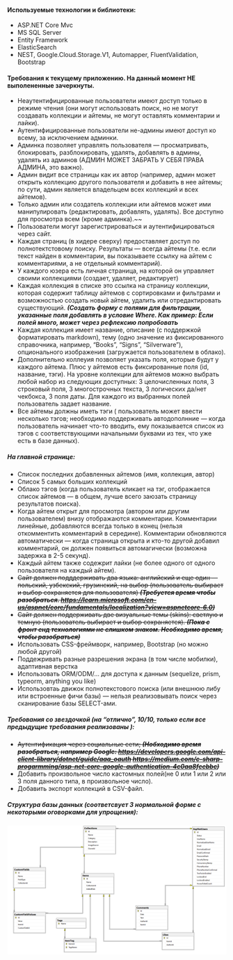 #### Используемые технологии и библиотеки:
- ASP.NET Core Mvc
- MS SQL Server
- Entity Framework
- ElasticSearch
- NEST, Google.Cloud.Storage.V1, Automapper, FluentValidation, Bootstrap

#### Требования к текущему приложению. На данный момент НЕ выполененные зачеркнуты.

- Неаутентифицированные пользователи имеют доступ только в режиме чтения (они могут использовать поиск, но не могут создавать коллекции и айтемы, не могут оставлять комментарии и лайки).
- Аутентифицированные пользователи не-админы имеют доступ ко всему, за исключением админки.
- Админка позволяет управлять пользователя — просматривать, блокировать, разблокировать, удалять, добавлять в админы, удалять из админов (АДМИН МОЖЕТ ЗАБРАТЬ У СЕБЯ ПРАВА АДМИНА, это важно).
- Админ видит все страницы как их автор (например, админ может открыть коллекцию другого пользователя и добавить в нее айтемы; по сути, админ является владельцем всех коллекций и всех айтемов).
- Только админ или создатель коллекции или айтемов может ими манипулировать (редактировать, добавлять, удалять). Все доступно для просмотра всем (кроме админка).~~
- Пользователи могут зарегистрироваться и аутентифицироваться через сайт.
- Каждая страниц (в хидере сверху) предоставляет доступ по полнотектстовому поиску. Результаты — всегда айтемы (т.е. если текст найден в комментарии, вы показываете ссылку на айтем с комментариями, а не отдельный комментарий).
- У каждого юзера есть личная страница, на которой он управляет своими коллекциями (создает, удаляет, редактирует)
- Каждая коллекция в списке это ссылка на страницу коллекции, которая содержит таблицу айтемов с сортировками и фильтрами и возможностью создать новый айтем, удалить или отредактировать существующий. ***(Создать форму с полями для фильтрации, указанные поля добавлять в условие Where. Как пример:  Если полей много, может через рефлексию попробовать***
- Каждая коллекция имеет название, описание (с поддержкой форматировать markdown), тему (одно значение из фиксированного справочника, например, “Books”, “Signs”, “Silverware”), опционального изображения (загружается пользователем в облако).
- Дополнительно коллеуия позволяет указать поля, которые будут у каждого айтема. Плюс у айтемов есть фиксированные поля (id, название, тэги). На уровне коллекции для айтемов можно выбрать любой набор из следующих доступных: 3 целочисленных поля, 3 строковый поля, 3 многострочных текста, 3 логических да/нет чекбокса, 3 поля даты. Для каждого из выбранных полей пользователь задает название.
- Все айтемы должны иметь тэги ( пользователь может ввести несколько тэгов; необходимо поддерживать автодополнние — когда пользователь начинает что-то вводить, ему показывается список из тэгов с соответствующими начальными буквами из тех, что уже есть в базе данных).
##### На главной странице:
- Список последних добавленных айтемов (имя, коллекция, автор)
- Список 5 самых больших коллекций
- Облако тэгов (когда пользователь кликает на тэг, отображается список айтемов — в общем, лучше всего заюзать страницу результатов поиска).
- Когда айтем открыт для просмотра (автором или другим пользователем) внизу отображаются комментарии. Комментарии линейные, добавляются всегда только в конец (нельзя откомментить комментарий в середине). Комментарии обновляются автоматически — когда страница открыта и кто-то другой добавил комментарий, он должен появиться автомагически (возможна задержка в 2-5 секунд).
- Каждый айтем также содежрит лайки (не более одного от одного пользователя на каждый айтем).
- ~~Сайт должен подддерживать два языка: английский и еще один — польский, узбекский, грузинский, на выбор (пользователь выбирает и выбор сохраняется для пользователя) ***(Требуется время чтобы разобраться. https://learn.microsoft.com/en-us/aspnet/core/fundamentals/localization?view=aspnetcore-6.0)***~~
- ~~Сайт должен поддерживать две визуальные темы (skins): светлую и темную (пользователь выбирает и выбор сохраняется). ***(Пока с фронт енд технологиями не слишком знаком. Необходимо время, чтобы разобраться)***~~
- Использовать CSS-фреймворк, например, Bootstrap (но можно любой другой)
- Поддежривать разные разрешения экрана (в том числе мобилки), адаптивная верстка
- Использовать ORM/ODM/... для доступа к данным (sequelize, prism, typeorm, anything you like)
- Использовтаь движок полнотекстового поиска (или внешнюю либу или встроенные фичи базы) — нельзя реализовывать поиск через сканирование базы SELECT-ами.
##### Требования со звездочкой (на “отлично”, 10/10, только если все предыдущие требования реализованы ):

- ~~Аутентификация через социальные сети; ***(Нобходимо время разобраться, например Google: https://developers.google.com/api-client-library/dotnet/guide/aaa_oauth https://medium.com/c-sharp-progarmming/asp-net-core-google-authentication-4c0aa8feebbc)***~~
- Добавить произвольное число кастомных полей(не 0 или 1 или 2 или 3 поля данного типа, в произвольное число).
- Добавить экспорт коллекций в CSV-файл. 

##### Cтруктура базы данных (соответсвует 3 нормальной форме с некоторыми оговорками для упрощения):
![Alt text](/dbimg.png?raw=true "Optional Title")
